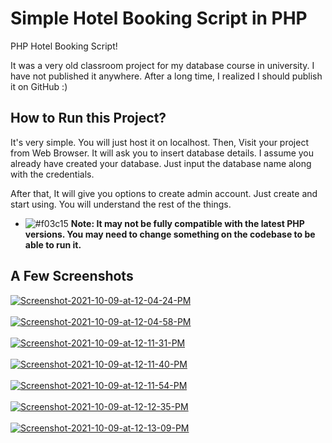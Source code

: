 # Simple Hotel Booking Script in PHP
PHP Hotel Booking Script!

It was a very old classroom project for my database course in university. I have not published it anywhere. After a long time, I realized I should publish it on GitHub :)

<h2>How to Run this Project?</h2>
It's very simple. You will just host it on localhost. Then, Visit your project from Web Browser. It will ask you to insert database details. I assume you already have created your database. Just input the database name along with the credentials.
 
After that, It will give you options to create admin account. Just create and start using. You will understand the rest of the things.

- ![#f03c15](https://via.placeholder.com/15/f03c15/000000?text=+) <strong>Note: It may not be fully compatible with the latest PHP versions. You may need to change something on the codebase to be able to run it.</strong>

 ## A Few Screenshots
 <a href="https://postimg.cc/q6MxvBRn" target="_blank"><img src="https://i.postimg.cc/cCf9TrGD/Screenshot-2021-10-09-at-12-04-24-PM.png" alt="Screenshot-2021-10-09-at-12-04-24-PM"/></a><br/><br/>
<a href="https://postimg.cc/4nJ55P5d" target="_blank"><img src="https://i.postimg.cc/59zRfkQw/Screenshot-2021-10-09-at-12-04-58-PM.png" alt="Screenshot-2021-10-09-at-12-04-58-PM"/></a><br/><br/>
<a href="https://postimg.cc/gx6qJTYM" target="_blank"><img src="https://i.postimg.cc/DwxCx9RK/Screenshot-2021-10-09-at-12-11-31-PM.png" alt="Screenshot-2021-10-09-at-12-11-31-PM"/></a><br/><br/>
<a href="https://postimg.cc/RqXTbtsT" target="_blank"><img src="https://i.postimg.cc/m2G6kN7K/Screenshot-2021-10-09-at-12-11-40-PM.png" alt="Screenshot-2021-10-09-at-12-11-40-PM"/></a><br/><br/>
<a href="https://postimg.cc/YhPztHwG" target="_blank"><img src="https://i.postimg.cc/mgLXNLXw/Screenshot-2021-10-09-at-12-11-54-PM.png" alt="Screenshot-2021-10-09-at-12-11-54-PM"/></a><br/><br/>
<a href="https://postimg.cc/hJW871vK" target="_blank"><img src="https://i.postimg.cc/fbk8pHhS/Screenshot-2021-10-09-at-12-12-35-PM.png" alt="Screenshot-2021-10-09-at-12-12-35-PM"/></a><br/><br/>
<a href="https://postimg.cc/PPJMGq0n" target="_blank"><img src="https://i.postimg.cc/fTjq9tKy/Screenshot-2021-10-09-at-12-13-09-PM.png" alt="Screenshot-2021-10-09-at-12-13-09-PM"/></a><br/><br/>

